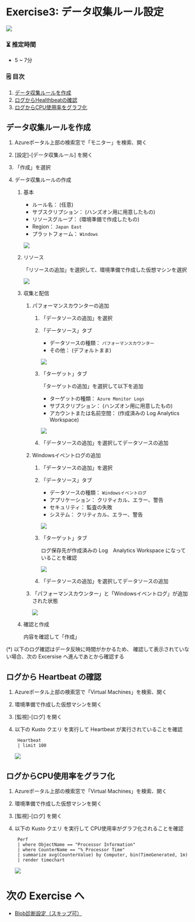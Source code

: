 # Exercise3: データ収集ルール設定

![](images/ex03-0000-datacollection.png)

### ⏳ 推定時間

- 5 ~ 7分

### 🗒️ 目次

1. [データ収集ルールを作成](#データ収集ルールを作成)
1. [ログからHealthbeatの確認](#ログからhealthbeatの確認)
1. [ログからCPU使用率をグラフ化](#ログからcpu使用率をグラフ化)


## データ収集ルールを作成

1. Azureポータル上部の検索窓で「モニター」を検索、開く

1. [設定]-[データ収集ルール] を開く

1. 「作成」を選択

1. データ収集ルールの作成

    1. 基本

        * ルール名： (任意)
        * サブスクリプション： (ハンズオン用に用意したもの)
        * リソースグループ： (環境準備で作成したもの)
        * Region： `Japan East`
        * プラットフォーム： `Windows`

        ![](images/ex03-0101-datacollection.png)

    1. リソース

        「リソースの追加」を選択して、環境準備で作成した仮想マシンを選択

        ![](images/ex03-0102-datacollection.png)

    1. 収集と配信

        1. パフォーマンスカウンターの追加

            1. 「データソースの追加」を選択

            1. 「データソース」タブ
            
                * データソースの種類： `パフォーマンスカウンター`
                * その他： (デフォルトまま)

                ![](images/ex03-0103-datacollection.png)

            1. 「ターゲット」タブ

                「ターゲットの追加」を選択して以下を追加

                * ターゲットの種類： `Azure Monitor Logs`
                * サブスクリプション： (ハンズオン用に用意したもの)
                * アカウントまたは名前空間： (作成済みの Log Analytics Workspace)

                ![](images/ex03-0104-datacollection.png)

            1. 「データソースの追加」を選択してデータソースの追加

        1. Windowsイベントログの追加

            1. 「データソースの追加」を選択

            1. 「データソース」タブ
            
                * データソースの種類： `Windowsイベントログ`
                * アプリケーション： クリティカル、エラー、警告
                * セキュリティ： 監査の失敗
                * システム： クリティカル、エラー、警告

                ![](images/ex03-0105-datacollection.png)

            1. 「ターゲット」タブ

                ログ保存先が作成済みの Log　Analytics Workspace になっていることを確認

                ![](images/ex03-0106-datacollection.png)

            1. 「データソースの追加」を選択してデータソースの追加

        1. 「パフォーマンスカウンター」と「Windowsイベントログ」が追加された状態
        
            ![](images/ex03-0107-datacollection.png)

    1. 確認と作成

        内容を確認して「作成」


(*) 以下のログ確認はデータ反映に時間がかかるため、
    確認して表示されていない場合、次の Excersise へ進んであとから確認する


## ログから Heartbeat の確認

1. Azureポータル上部の検索窓で「Virtual Machines」を検索、開く

1. 環境準備で作成した仮想マシンを開く

1. [監視]-[ログ] を開く

1. 以下の Kusto クエリ を実行して Heartbeat が実行されていることを確認

        Heartbeat
        | limit 100

    ![](images/ex03-0201-heartbeat.png)

## ログからCPU使用率をグラフ化


1. Azureポータル上部の検索窓で「Virtual Machines」を検索、開く

1. 環境準備で作成した仮想マシンを開く

1. [監視]-[ログ] を開く

1. 以下の Kusto クエリ を実行して CPU使用率がグラフ化されることを確認

        Perf
        | where ObjectName == "Processor Information"
        | where CounterName == "% Processor Time"
        | summarize avg(CounterValue) by Computer, bin(TimeGenerated, 1m)
        | render timechart

    ![](images/ex03-0301-cpu.png)


# 次の Exercise へ

* [Blob診断設定（スキップ可）](exercise04.md)
